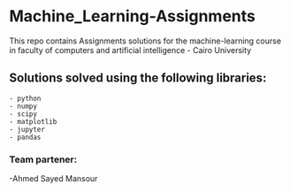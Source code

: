 # Machine_Learning-Assignments

This repo contains Assignments solutions for the machine-learning course in faculty of computers and artificial  intelligence - Cairo University

## Solutions solved using the following libraries:  

    - python
    - numpy
    - scipy
    - matplotlib
    - jupyter
    - pandas

### Team partener:
  -Ahmed Sayed Mansour

